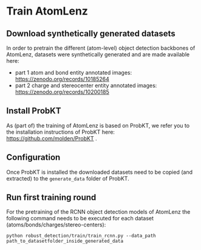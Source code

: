 # Train AtomLenz

## Download synthetically generated datasets

In order to pretrain the different (atom-level) object detection backbones of AtomLenz, datasets were synthetically generated and are made available here:

* part 1 atom and bond entity annotated images: https://zenodo.org/records/10185264
* part 2 charge and stereocenter entity annotated images: https://zenodo.org/records/10200185

## Install ProbKT

As (part of) the training of AtomLenz is based on ProbKT, we refer you to the installation instructions of ProbKT here: https://github.com/molden/ProbKT .

## Configuration

Once ProbKT is installed the downloaded datasets need to be copied (and extracted) to the ``generate_data`` folder of ProbKT.

## Run first training round

For the pretraining of the RCNN object detection models of AtomLenz the following command needs to be executed for each dataset (atoms/bonds/charges/stereo-centers):

```
python robust_detection/train/train_rcnn.py --data_path path_to_datasetfolder_inside_generated_data
```

